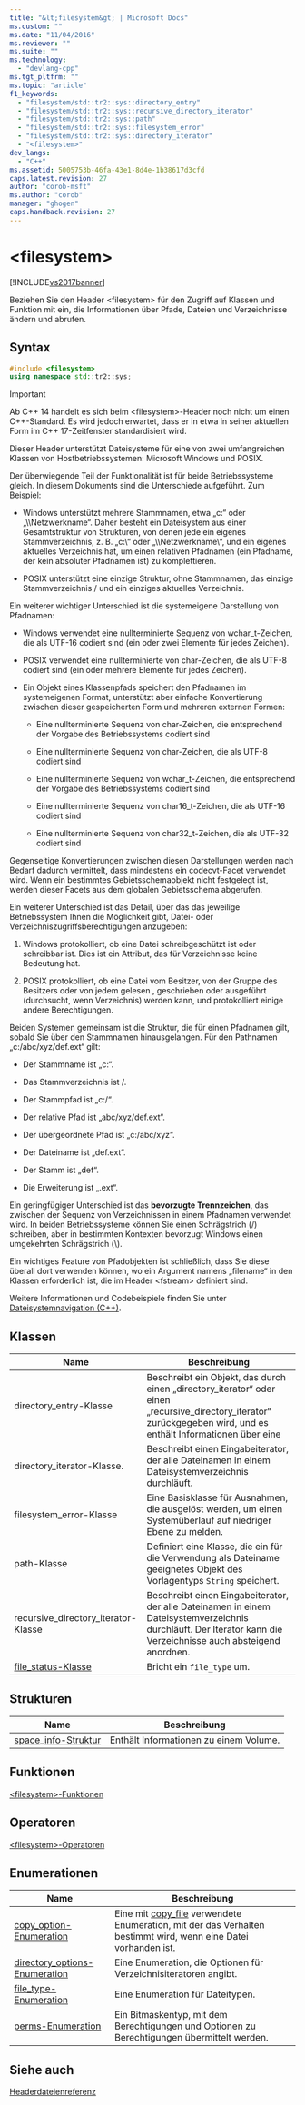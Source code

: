 ```yaml
---
title: "&lt;filesystem&gt; | Microsoft Docs"
ms.custom: ""
ms.date: "11/04/2016"
ms.reviewer: ""
ms.suite: ""
ms.technology: 
  - "devlang-cpp"
ms.tgt_pltfrm: ""
ms.topic: "article"
f1_keywords: 
  - "filesystem/std::tr2::sys::directory_entry"
  - "filesystem/std::tr2::sys::recursive_directory_iterator"
  - "filesystem/std::tr2::sys::path"
  - "filesystem/std::tr2::sys::filesystem_error"
  - "filesystem/std::tr2::sys::directory_iterator"
  - "<filesystem>"
dev_langs: 
  - "C++"
ms.assetid: 5005753b-46fa-43e1-8d4e-1b38617d3cfd
caps.latest.revision: 27
author: "corob-msft"
ms.author: "corob"
manager: "ghogen"
caps.handback.revision: 27
---
```

# &lt;filesystem&gt;
[!INCLUDE[vs2017banner](../assembler/inline/includes/vs2017banner.md)]

Beziehen Sie den Header \<filesystem\> für den Zugriff auf Klassen und Funktion mit ein, die Informationen über Pfade, Dateien und Verzeichnisse ändern und abrufen.  
  
## Syntax  
  
```cpp  
#include <filesystem>  
using namespace std::tr2::sys;  
```  
  
> [!IMPORTANT]
>  Ab C\+\+ 14 handelt es sich beim \<filesystem\>\-Header noch nicht um einen C\+\+\-Standard. Es wird jedoch erwartet, dass er in etwa in seiner aktuellen Form im C\+\+ 17\-Zeitfenster standardisiert wird.  
  
 Dieser Header unterstützt Dateisysteme für eine von zwei umfangreichen Klassen von Hostbetriebssystemen: Microsoft Windows und POSIX.  
  
 Der überwiegende Teil der Funktionalität ist für beide Betriebssysteme gleich. In diesem Dokuments sind die Unterschiede aufgeführt. Zum Beispiel:  
  
-   Windows unterstützt mehrere Stammnamen, etwa „c:“ oder „\\\\Netzwerkname“. Daher besteht ein Dateisystem aus einer Gesamtstruktur von Strukturen, von denen jede ein eigenes Stammverzeichnis, z. B. „c:\\“ oder „\\\\Netzwerkname\\“, und ein eigenes aktuelles Verzeichnis hat, um einen relativen Pfadnamen \(ein Pfadname, der kein absoluter Pfadnamen ist\) zu komplettieren.  
  
-   POSIX unterstützt eine einzige Struktur, ohne Stammnamen, das einzige Stammverzeichnis \/ und ein einziges aktuelles Verzeichnis.  
  
 Ein weiterer wichtiger Unterschied ist die systemeigene Darstellung von Pfadnamen:  
  
-   Windows verwendet eine nullterminierte Sequenz von wchar\_t\-Zeichen, die als UTF\-16 codiert sind \(ein oder zwei Elemente für jedes Zeichen\).  
  
-   POSIX verwendet eine nullterminierte von char\-Zeichen, die als UTF\-8 codiert sind \(ein oder mehrere Elemente für jedes Zeichen\).  
  
-   Ein Objekt eines Klassenpfads speichert den Pfadnamen im systemeigenen Format, unterstützt aber einfache Konvertierung zwischen dieser gespeicherten Form und mehreren externen Formen:  
  
    -   Eine nullterminierte Sequenz von char\-Zeichen, die entsprechend der Vorgabe des Betriebssystems codiert sind  
  
    -   Eine nullterminierte Sequenz von char\-Zeichen, die als UTF\-8 codiert sind  
  
    -   Eine nullterminierte Sequenz von wchar\_t\-Zeichen, die entsprechend der Vorgabe des Betriebssystems codiert sind  
  
    -   Eine nullterminierte Sequenz von char16\_t\-Zeichen, die als UTF\-16 codiert sind  
  
    -   Eine nullterminierte Sequenz von char32\_t\-Zeichen, die als UTF\-32 codiert sind  
  
 Gegenseitige Konvertierungen zwischen diesen Darstellungen werden nach Bedarf dadurch vermittelt, dass mindestens ein codecvt\-Facet verwendet wird. Wenn ein bestimmtes Gebietsschemaobjekt nicht festgelegt ist, werden dieser Facets aus dem globalen Gebietsschema abgerufen.  
  
 Ein weiterer Unterschied ist das Detail, über das das jeweilige Betriebssystem Ihnen die Möglichkeit gibt, Datei\- oder Verzeichniszugriffsberechtigungen anzugeben:  
  
1.  Windows protokolliert, ob eine Datei schreibgeschützt ist oder schreibbar ist. Dies ist ein Attribut, das für Verzeichnisse keine Bedeutung hat.  
  
2.  POSIX protokolliert, ob eine Datei vom Besitzer, von der Gruppe des Besitzers oder von jedem gelesen , geschrieben oder ausgeführt \(durchsucht, wenn Verzeichnis\) werden kann, und protokolliert einige andere Berechtigungen.  
  
 Beiden Systemen gemeinsam ist die Struktur, die für einen Pfadnamen gilt, sobald Sie über den Stammnamen hinausgelangen. Für den Pathnamen „c:\/abc\/xyz\/def.ext“ gilt:  
  
-   Der Stammname ist „c:“.  
  
-   Das Stammverzeichnis ist \/.  
  
-   Der Stammpfad ist „c:\/“.  
  
-   Der relative Pfad ist „abc\/xyz\/def.ext“.  
  
-   Der übergeordnete Pfad ist „c:\/abc\/xyz“.  
  
-   Der Dateiname ist „def.ext“.  
  
-   Der Stamm ist „def“.  
  
-   Die Erweiterung ist „.ext“.  
  
 Ein geringfügiger Unterschied ist das **bevorzugte Trennzeichen**, das zwischen der Sequenz von Verzeichnissen in einem Pfadnamen verwendet wird. In beiden Betriebssysteme können Sie einen Schrägstrich \(\/\) schreiben, aber in bestimmten Kontexten bevorzugt Windows einen umgekehrten Schrägstrich \(\\\).  
  
 Ein wichtiges Feature von Pfadobjekten ist schließlich, dass Sie diese überall dort verwenden können, wo ein Argument namens „filename“ in den Klassen erforderlich ist, die im Header \<fstream\> definiert sind.  
  
 Weitere Informationen und Codebeispiele finden Sie unter [Dateisystemnavigation \(C\+\+\)](../standard-library/file-system-navigation.md).  
  
## Klassen  
  
|Name|Beschreibung|  
|----------|------------------|  
|directory\_entry\-Klasse|Beschreibt ein Objekt, das durch einen „directory\_iterator“ oder einen „recursive\_directory\_iterator“ zurückgegeben wird, und es enthält Informationen über eine|  
|directory\_iterator\-Klasse.|Beschreibt einen Eingabeiterator, der alle Dateinamen in einem Dateisystemverzeichnis durchläuft.|  
|filesystem\_error\-Klasse|Eine Basisklasse für Ausnahmen, die ausgelöst werden, um einen Systemüberlauf auf niedriger Ebene zu melden.|  
|path\-Klasse|Definiert eine Klasse, die ein für die Verwendung als Dateiname geeignetes Objekt des Vorlagentyps `String` speichert.|  
|recursive\_directory\_iterator\-Klasse|Beschreibt einen Eingabeiterator, der alle Dateinamen in einem Dateisystemverzeichnis durchläuft. Der Iterator kann die Verzeichnisse auch absteigend anordnen.|  
|[file\_status\-Klasse](../standard-library/file-status-class.md)|Bricht ein `file_type` um.|  
  
## Strukturen  
  
|Name|Beschreibung|  
|----------|------------------|  
|[space\_info\-Struktur](../standard-library/space-info-structure.md)|Enthält Informationen zu einem Volume.|  
  
## Funktionen  
 [\<filesystem\>\-Funktionen](../standard-library/filesystem-functions.md)  
  
## Operatoren  
 [\<filesystem\>\-Operatoren](../standard-library/filesystem-operators.md)  
  
## Enumerationen  
  
|Name|Beschreibung|  
|----------|------------------|  
|[copy\_option\-Enumeration](../Topic/copy_option%20Enumeration%20%3Cfilesystem%3E.md)|Eine mit [copy\_file](assetId:///4af7a9b0-8861-45ed-b84e-0307f0669d60) verwendete Enumeration, mit der das Verhalten bestimmt wird, wenn eine Datei vorhanden ist.|  
|[directory\_options\-Enumeration](../Topic/directory_options%20Enumeration.md)|Eine Enumeration, die Optionen für Verzeichnisiteratoren angibt.|  
|[file\_type\-Enumeration](../Topic/file_type%20Enumeration.md)|Eine Enumeration für Dateitypen.|  
|[perms\-Enumeration](../Topic/perms%20Enumeration.md)|Ein Bitmaskentyp, mit dem Berechtigungen und Optionen zu Berechtigungen übermittelt werden.|  
  
## Siehe auch  
 [Headerdateienreferenz](../standard-library/cpp-standard-library-header-files.md)